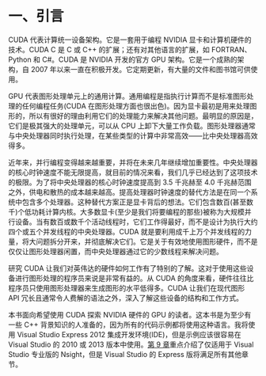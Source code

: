 # 一、引言

CUDA 代表计算统一设备架构。它是一套用于编程 NVIDIA 显卡和计算机硬件的技术。CUDA C 是 C 或 C++ 的扩展；还有对其他语言的扩展，如 FORTRAN、Python 和 C#。CUDA 是 NVIDIA 开发的官方 GPU 架构。它是一个成熟的架构，自 2007 年以来一直在积极开发。它定期更新，有大量的文件和图书馆可供使用。

GPU 代表图形处理单元上的通用计算。通用编程是指执行计算而不是标准图形处理的任何编程任务(CUDA 在图形处理方面也很出色)。因为显卡最初是用来处理图形的，所以有很好的理由利用它们的处理能力来解决其他问题。最明显的原因是，它们是极其强大的处理单元，可以从 CPU 上卸下大量工作负载。图形处理器通常与中央处理器同时执行处理，在某些类型的计算中非常高效——比中央处理器高效得多。

近年来，并行编程变得越来越重要，并将在未来几年继续增加重要性。中央处理器的核心时钟速度不能无限提高，就目前的情况来看，我们几乎已经达到了这项技术的极限。为了将中央处理器的核心时钟速度提高到 3.5 千兆赫至 4.0 千兆赫范围之外，供电和散热的成本越来越高。提高处理器时钟速度的替代方法是在同一个系统中包含多个处理器。这种替代方案正是显卡背后的想法。它们包含数百(甚至数千)个低功耗计算内核。大多数显卡(至少是我们将要编程的那些)被称为大规模并行设备。当有数百或数千个活动线程时，它们工作得最好，而不是设计为执行大约四个或五个并发线程的中央处理器。CUDA 就是要利用成千上万个并发线程的力量，将大问题拆分开来，并彻底解决它们。它是关于有效地使用图形硬件，而不是仅仅让图形处理器闲置，而中央处理器通过它的少数线程来解决问题。

研究 CUDA 让我们对英伟达的硬件如何工作有了特别的了解。这对于使用这些设备进行图形处理的程序员来说是非常有益的。从 CUDA 的角度来看，硬件往往比程序员只使用图形处理器来生成图形的水平低得多。CUDA 让我们在现代图形 API 冗长且通常令人费解的语法之外，深入了解这些设备的结构和工作方式。

本书面向希望使用 CUDA 探索 NVIDIA 硬件的 GPU 的读者。这本书是为至少有一些 C++ 背景知识的人准备的，因为所有的代码示例都将使用这种语言。我将使用 Visual Studio Express 2012 集成开发环境(IDE)，但是示例应该很容易在 Visual Studio 的 2010 或 2013 版本中使用。[第 9 章](09.html#_Chapter_9_)重点介绍了仅适用于 Visual Studio 专业版的 Nsight，但是 Visual Studio 的 Express 版将满足所有其他章节。
